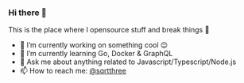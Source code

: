 ### Hi there 👋

This is the place where I opensource stuff and break things :rofl:

- 🔭 I’m currently working on something cool :wink:
- 🌱 I’m currently learning Go, Docker & GraphQL
- 💬 Ask me about anything related to Javascript/Typescript/Node.js
- 📫 How to reach me: [@sqrtthree](https://twitter.com/sqrtthree)
